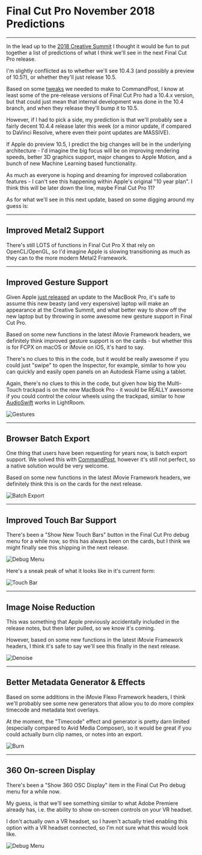 # Final Cut Pro November 2018 Predictions
---

In the lead up to the [2018 Creative Summit](http://www.fcpxcreativesummit.com) I thought it would be fun to put together a list of predictions of what I think we'll see in the next Final Cut Pro release.

I'm slightly conflicted as to whether we'll see 10.4.3 (and possibly a preview of 10.5?), or whether they'll just release 10.5.

Based on some [tweaks](https://github.com/CommandPost/CommandPost/commit/2075c8fca3c96c0aa1041808e9c7836776169b58) we needed to make to CommandPost, I know at least some of the pre-release versions of Final Cut Pro had a 10.4.x version, but that could just mean that internal development was done in the 10.4 branch, and when they release they'll bump it to 10.5.

However, if I had to pick a side, my prediction is that we'll probably see a fairly decent 10.4.4 release later this week (or a minor update, if compared to DaVinci Resolve, where even their point updates are MASSIVE).

If Apple do preview 10.5, I predict the big changes will be in the underlying architecture - I'd imagine the big focus will be on improving rendering speeds, better 3D graphics support, major changes to Apple Motion, and a bunch of new Machine Learning based functionality.

As much as everyone is hoping and dreaming for improved collaboration features - I can't see this happening within Apple's original "10 year plan". I think this will be later down the line, maybe Final Cut Pro 11?

As for what we'll see in this next update, based on some digging around my guess is:

---

## Improved Metal2 Support

There's still LOTS of functions in Final Cut Pro X that rely on OpenCL/OpenGL, so I'd imagine Apple is slowing transitioning as much as they can to the more modern Metal2 Framework.

---

## Improved Gesture Support

Given Apple [just released](https://www.theverge.com/2018/11/14/18093628/apple-macbook-pro-amd-radeon-pro-vega-20-16-gpu-options-buy) an update to the MacBook Pro, it's safe to assume this new beasty (and very expensive) laptop will make an appearance at the Creative Summit, and what better way to show off the new laptop but by throwing in some awesome new gesture support in Final Cut Pro.

Based on some new functions in the latest iMovie Framework headers, we definitely think improved gesture support is on the cards - but whether this is for FCPX on macOS or iMovie on iOS, it's hard to say.

There's no clues to this in the code, but it would be really awesome if you could just "swipe" to open the Inspector, for example, similar to how you can quickly and easily open panels on an Autodesk Flame using a tablet.

Again, there's no clues to this in the code, but given how big the Multi-Touch trackpad is on the new MacBook Pro - it would be REALLY awesome if you could control the colour wheels using the trackpad, similar to how [AudioSwift](https://audioswiftapp.com/lightroom/) works in LightRoom.

![Gestures](../../images/gestures.png)

---

## Browser Batch Export

One thing that users have been requesting for years now, is batch export support. We solved this with [CommandPost](https://commandpost.io), however it's still not perfect, so a native solution would be very welcome.

Based on some new functions in the latest iMovie Framework headers, we definitely think this is on the cards for the next release.

![Batch Export](../../images/batch-export.png)

---

## Improved Touch Bar Support

There's been a "Show New Touch Bars" button in the Final Cut Pro debug menu for a while now, so this has always been on the cards, but I think we might finally see this shipping in the next release.

![Debug Menu](../../images/debug-tb.png)

Here's a sneak peak of what it looks like in it's current form:

![Touch Bar](../../images/touchbar.jpg)

---

## Image Noise Reduction

This was something that Apple previously accidentally included in the release notes, but then later pulled, so we know it's coming.

However, based on some new functions in the latest iMovie Framework headers, I think it's safe to say we'll see this finally in the next release.

![Denoise](../../images/denoise.png)


---

## Better Metadata Generator & Effects

Based on some additions in the iMovie Flexo Framework headers, I think we'll probably see some new generators that allow you to do more complex timecode and metadata text overlays.

At the moment, the "Timecode" effect and generator is pretty darn limited (especially compared to Avid Media Composer), so it would be great if you could actually burn clip names, or notes into an export.

![Burn](../../images/burn.png)

---

## 360 On-screen Display

There's been a "Show 360 OSC Display" item in the Final Cut Pro debug menu for a while now.

My guess, is that we'll see something similar to what Adobe Premiere already has, i.e. the ability to show on-screen controls on your VR headset.

I don't actually own a VR headset, so I haven't actually tried enabling this option with a VR headset connected, so I'm not sure what this would look like.

![Debug Menu](../../images/debug-360.png)